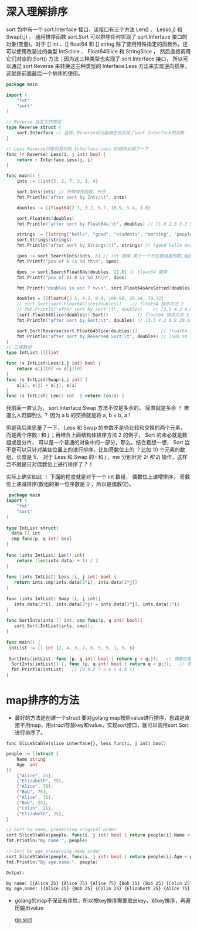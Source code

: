 # 深入理解排序
sort 包中有一个 sort.Interface 接口，该接口有三个方法 Len() 、 Less(i,j) 和 Swap(i,j) 。 通用排序函数 sort.Sort 可以排序任何实现了 sort.Inferface 接口的对象(变量)。对于 [] int 、[] float64 和 [] string 除了使用特殊指定的函数外，还可以使用改装过的类型 IntSclice 、 Float64Slice 和 StringSlice ， 然后直接调用它们对应的 Sort() 方法；因为这三种类型也实现了 sort.Interface 接口， 所以可以通过 sort.Reverse 来转换这三种类型的 Interface.Less 方法来实现逆向排序， 这就是前面最后一个排序的使用。

```go
package main

import (
	"fmt"
	"sort"
)

// Reverse 自定义的类型
type Reverse struct {
	sort.Interface // 这样，Reverse可以接纳任何实现了sort.Interface的对象
}

// Less Reverse只是将其中的 Inferface.Less 的顺序对调了一下
func (r Reverse) Less(i, j int) bool {
	return r.Interface.Less(j, i)
}

func main() {
	ints := []int{5, 2, 7, 3, 1, 4}

	sort.Ints(ints) // 特殊排序函数，升序
	fmt.Println("after sort by Ints:\t", ints)

	doubles := []float64{2.3, 3.2, 6.7, 10.9, 5.4, 1.8}

	sort.Float64s(doubles)
	fmt.Println("after sort by Float64s:\t", doubles) // [1.8 2.3 3.2 5.4 6.7 10.9]

	strings := []string{"hello", "good", "students", "morning", "people", "world"}
	sort.Strings(strings)
	fmt.Println("after sort by Strings:\t", strings) // [good hello mornig people students world]

	ipos := sort.SearchInts(ints, 6) // int 搜索 属于一个不在数组里的数,返回插入该数,该数所在的索引
	fmt.Printf("pos of 6 is %d th\n", ipos)

	dpos := sort.SearchFloat64s(doubles, 21.8) // float64 搜索
	fmt.Printf("pos of 21.8 is %d th\n", dpos)

	fmt.Printf("doubles is asc ? %v\n", sort.Float64sAreSorted(doubles))

	doubles = []float64{3.5, 4.2, 8.9, 100.98, 20.14, 79.32}
	// sort.Sort(sort.Float64Slice(doubles))    // float64 排序方法 2
	// fmt.Println("after sort by Sort:\t", doubles)    // [3.5 4.2 8.9 20.14 79.32 100.98]
	(sort.Float64Slice(doubles)).Sort()           // float64 排序方法 3  ()可加可不加 类似类型断言
	fmt.Println("after sort by Sort:\t", doubles) // [3.5 4.2 8.9 20.14 79.32 100.98]

	sort.Sort(Reverse{sort.Float64Slice(doubles)})         // float64 逆序排序
	fmt.Println("after sort by Reversed Sort:\t", doubles) // [100.98 79.32 20.14 8.9 4.2 3.5]
}
// 二维数组
type IntList [][]int

func (s IntList)Less(i,j int) bool {
	return s[i][0] <= s[j][0]
}
func (s IntList)Swap(i,j int) {
	s[i], s[j] = s[j], s[i]
}
func (s IntList) Len() int  { return len(s) }


```

我前面一直认为， sort.Interface.Swap 方法不仅是多余的， 简直就是多余 ！ 难道么人赶脚到么 ？ 因为 a b 的交换就是将 a, b = b, a !

但是我后来思量了一下， Less 和 Swap 的参数不是待比较和交换的两个元素， 而是两个序数 i 和 j ；再结合上面结构体排序方法 2 的例子， Sort 的未必就是数组或是分片， 可以是一个普通的对象中的一部分，那么，结合着想一想， Sort 岂不是可以只针对某些位置上的进行排序，比如奇数位上的 ？比如 10 个元素的数组，长度是 5， 对于 Less 和 Swap 的 i 和 j ，me 分别针对 2*i 和 2*j 操作，这样岂不就是只对偶数位上进行排序了？！

实际上确实如此 ！ 下面的程度就是对于一个 int 数组， 偶数位上递增排序， 奇数位上递减排序(数组的第一位序数是 0 ，所以是偶数位)。
```go
 package main  
import (
	"fmt"
    "sort"
)
  
type IntList struct{
  data [] int
  cmp func(p, q int) bool
}
  
func (ints IntList) Len() int{
	return (len(ints.data) + 1) / 2
}
 
func (ints IntList) Less (i, j int) bool {
   return ints.cmp(ints.data[2*i], ints.data[2*j])
}
  
func (ints IntList) Swap (i, j int){
   ints.data[2*i], ints.data[2*j] = ints.data[2*j], ints.data[2*i]
}
  
func SortInts(ints [] int, cmp func(p, q int) bool){
   sort.Sort(IntList{ints, cmp});
}
 
func main() {
 intList := [] int {2, 4, 3, 7, 8, 9, 5, 1, 0, 6}
  
 SortInts(intList, func (p, q int) bool { return p < q;});   // 偶数位置上递增
  SortInts(intList[1:], func (p, q int) bool { return q < p;});   // 奇数位上递减
  fmt.Println(intList)   // [0 9 2 7 3 6 5 4 8 1] 
}
```



# map排序的方法

- 最好的方法是创建一个struct
  要对golang map按照value进行排序，思路是直接不用map，用struct存放key和value，实现sort接口，就可以调用sort.Sort进行排序了。

`func SliceStable(slice interface{}, less func(i, j int) bool)`

```go
people := []struct {
	Name string
	Age  int
}{
	{"Alice", 25},
	{"Elizabeth", 75},
	{"Alice", 75},
	{"Bob", 75},
	{"Alice", 75},
	{"Bob", 25},
	{"Colin", 25},
	{"Elizabeth", 25},
}

// Sort by name, preserving original order
sort.SliceStable(people, func(i, j int) bool { return people[i].Name < people[j].Name })
fmt.Println("By name:", people)

// Sort by age preserving name order
sort.SliceStable(people, func(i, j int) bool { return people[i].Age < people[j].Age })
fmt.Println("By age,name:", people)
```
```txt
Output:

By name: [{Alice 25} {Alice 75} {Alice 75} {Bob 75} {Bob 25} {Colin 25} {Elizabeth 75} {Elizabeth 25}]
By age,name: [{Alice 25} {Bob 25} {Colin 25} {Elizabeth 25} {Alice 75} {Alice 75} {Bob 75} {Elizabeth 75}]
```



- golang的map不保证有序性，所以按key排序需要取出key，对key排序，再遍历输出value

  [go sort](https://www.jianshu.com/p/01adb0e2a69f)